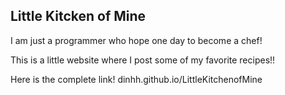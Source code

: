 Little Kitcken of Mine
--------------------------------------
I am just a programmer who hope one day to become a chef!

This is a little website where I post some of my favorite recipes!!

Here is the complete link! dinhh.github.io/LittleKitchenofMine
